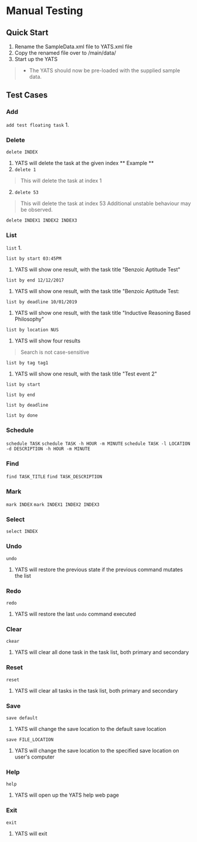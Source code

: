# Manual Testing

## Quick Start
1. Rename the SampleData.xml file to YATS.xml file
2. Copy the renamed file over to /main/data/
3. Start up the YATS
> * The YATS should now be pre-loaded with the supplied sample data.

## Test Cases

### Add
`add test floating task`
1. 

### Delete
`delete INDEX`
1. YATS will delete the task at the given index
** Example **
1. `delete 1`
> This will delete the task at index 1

2. `delete 53`
> This will delete the task at index 53
> Additional unstable behaviour may be observed.

`delete INDEX1 INDEX2 INDEX3`

### List
`list`
1. 

`list by start 03:45PM`
1. YATS will show one result, with the task title "Benzoic Aptitude Test"

`list by end 12/12/2017`
1. YATS will show one result, with the task title "Benzoic Aptitude Test:

`list by deadline 10/01/2019`
1. YATS will show one result, with the task title "Inductive Reasoning Based Philosophy"

`list by location NUS`
1. YATS will show four results
> Search is not case-sensitive

`list by tag tag1`
1. YATS will show one result, with the task title "Test event 2"

`list by start`

`list by end`

`list by deadline`

`list by done`


### Schedule
`schedule TASK`
`schedule TASK -h HOUR -m MINUTE`
`schedule TASK -l LOCATION -d DESCRIPTION -h HOUR -m MINUTE`

### Find
`find TASK_TITLE`
`find TASK_DESCRIPTION`

### Mark
`mark INDEX`
`mark INDEX1 INDEX2 INDEX3`

### Select
`select INDEX`

### Undo
`undo`
1. YATS will restore the previous state if the previous command mutates the list 

### Redo
`redo`
1. YATS will restore the last `undo` command executed

### Clear
`ckear`
1. YATS will clear all done task in the task list, both primary and secondary

### Reset
`reset`
1. YATS will clear all tasks in the task list, both primary and secondary

### Save
`save default`
1. YATS will change the save location to the default save location

`save FILE_LOCATION`
1. YATS will change the save location to the specified save location on user's computer

### Help
`help`
1. YATS will open up the YATS help web page

### Exit
`exit`
1. YATS will exit
